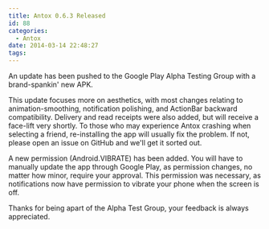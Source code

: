 ```yaml
---
title: Antox 0.6.3 Released
id: 88
categories:
  - Antox
date: 2014-03-14 22:48:27
tags:
---
```


An update has been pushed to the Google Play Alpha Testing Group with a brand-spankin' new APK.

This update focuses more on aesthetics, with most changes relating to animation-smoothing, notification polishing, and ActionBar backward compatibility. Delivery and read receipts were also added, but will receive a face-lift very shortly. To those who may experience Antox crashing when selecting a friend, re-installing the app will usually fix the problem. If not, please open an issue on GitHub and we'll get it sorted out.

A new permission (Android.VIBRATE) has been added. You will have to manually update the app through Google Play, as permission changes, no matter how minor, require your approval. This permission was necessary, as notifications now have permission to vibrate your phone when the screen is off.

Thanks for being apart of the Alpha Test Group, your feedback is always appreciated.
